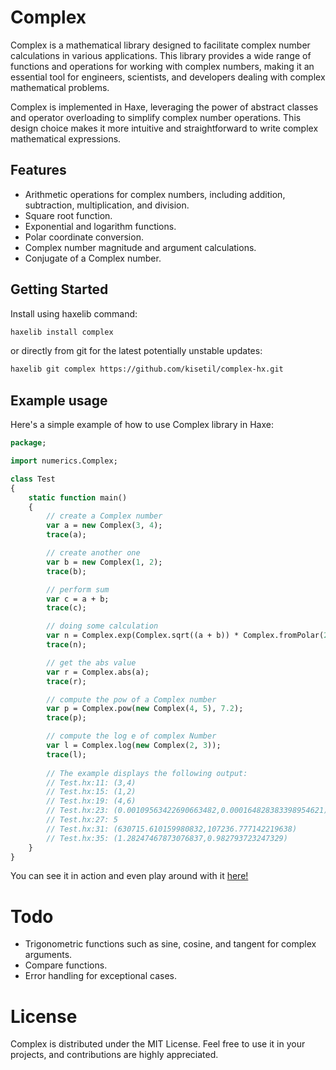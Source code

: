 # Complex

Complex is a mathematical library designed to facilitate complex number calculations in various applications. This library provides a wide range of functions and operations for working with complex numbers, making it an essential tool for engineers, scientists, and developers dealing with complex mathematical problems.

Complex is implemented in Haxe, leveraging the power of abstract classes and operator overloading to simplify complex number operations. This design choice makes it more intuitive and straightforward to write complex mathematical expressions.

## Features

- Arithmetic operations for complex numbers, including addition, subtraction, multiplication, and division.
- Square root function.
- Exponential and logarithm functions.
- Polar coordinate conversion.
- Complex number magnitude and argument calculations.
- Conjugate of a Complex number.

## Getting Started

Install using haxelib command:

```sh
haxelib install complex
```
or directly from git for the latest potentially unstable updates:
```sh
haxelib git complex https://github.com/kisetil/complex-hx.git
```


## Example usage

Here's a simple example of how to use Complex library in Haxe:

```Haxe
package;

import numerics.Complex;

class Test
{
	static function main()
	{
		// create a Complex number
		var a = new Complex(3, 4);
		trace(a);

		// create another one
		var b = new Complex(1, 2);
		trace(b);

		// perform sum
		var c = a + b;
		trace(c);

		// doing some calculation
		var n = Complex.exp(Complex.sqrt((a + b)) * Complex.fromPolar(2.0, Math.PI / 2));
		trace(n);

		// get the abs value
		var r = Complex.abs(a);
		trace(r);

		// compute the pow of a Complex number
		var p = Complex.pow(new Complex(4, 5), 7.2);
		trace(p);

		// compute the log e of complex Number
		var l = Complex.log(new Complex(2, 3));
		trace(l);
		
		// The example displays the following output:
		// Test.hx:11: (3,4)
		// Test.hx:15: (1,2)
		// Test.hx:19: (4,6)
		// Test.hx:23: (0.00109563422690663482,0.000164828383398954621)
		// Test.hx:27: 5
		// Test.hx:31: (630715.610159980832,107236.777142219638)
		// Test.hx:35: (1.28247467873076837,0.982793723247329)
	}
}
```
You can see it in action and even play around with it [here!](https://try.haxe.org/#8cD04a06)

# Todo
- Trigonometric functions such as sine, cosine, and tangent for complex arguments.
- Compare functions.
- Error handling for exceptional cases.

# License

Complex is distributed under the MIT License. Feel free to use it in your projects, and contributions are highly appreciated.
